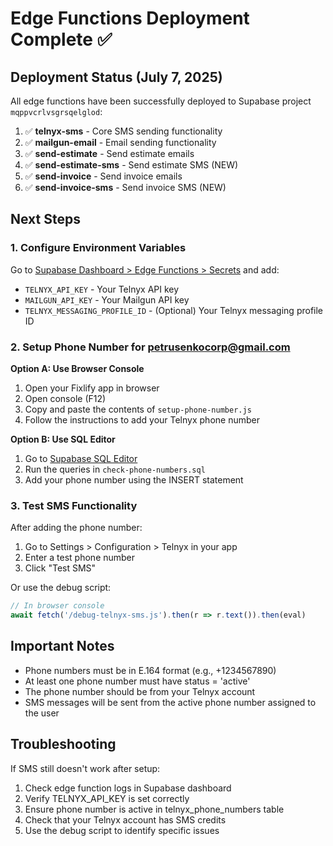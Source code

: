 # Edge Functions Deployment Complete ✅

## Deployment Status (July 7, 2025)

All edge functions have been successfully deployed to Supabase project `mqppvcrlvsgrsqelglod`:

1. ✅ **telnyx-sms** - Core SMS sending functionality
2. ✅ **mailgun-email** - Email sending functionality  
3. ✅ **send-estimate** - Send estimate emails
4. ✅ **send-estimate-sms** - Send estimate SMS (NEW)
5. ✅ **send-invoice** - Send invoice emails
6. ✅ **send-invoice-sms** - Send invoice SMS (NEW)

## Next Steps

### 1. Configure Environment Variables
Go to [Supabase Dashboard > Edge Functions > Secrets](https://supabase.com/dashboard/project/mqppvcrlvsgrsqelglod/functions/secrets) and add:
- `TELNYX_API_KEY` - Your Telnyx API key
- `MAILGUN_API_KEY` - Your Mailgun API key
- `TELNYX_MESSAGING_PROFILE_ID` - (Optional) Your Telnyx messaging profile ID

### 2. Setup Phone Number for petrusenkocorp@gmail.com

**Option A: Use Browser Console**
1. Open your Fixlify app in browser
2. Open console (F12)
3. Copy and paste the contents of `setup-phone-number.js`
4. Follow the instructions to add your Telnyx phone number

**Option B: Use SQL Editor**
1. Go to [Supabase SQL Editor](https://supabase.com/dashboard/project/mqppvcrlvsgrsqelglod/sql/new)
2. Run the queries in `check-phone-numbers.sql`
3. Add your phone number using the INSERT statement

### 3. Test SMS Functionality
After adding the phone number:
1. Go to Settings > Configuration > Telnyx in your app
2. Enter a test phone number
3. Click "Test SMS"

Or use the debug script:
```javascript
// In browser console
await fetch('/debug-telnyx-sms.js').then(r => r.text()).then(eval)
```

## Important Notes

- Phone numbers must be in E.164 format (e.g., +1234567890)
- At least one phone number must have status = 'active'
- The phone number should be from your Telnyx account
- SMS messages will be sent from the active phone number assigned to the user

## Troubleshooting

If SMS still doesn't work after setup:
1. Check edge function logs in Supabase dashboard
2. Verify TELNYX_API_KEY is set correctly
3. Ensure phone number is active in telnyx_phone_numbers table
4. Check that your Telnyx account has SMS credits
5. Use the debug script to identify specific issues
